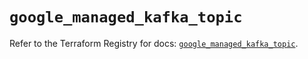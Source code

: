 # `google_managed_kafka_topic`

Refer to the Terraform Registry for docs: [`google_managed_kafka_topic`](https://registry.terraform.io/providers/hashicorp/google/6.41.0/docs/resources/managed_kafka_topic).
